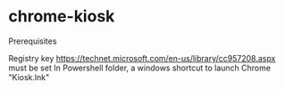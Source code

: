 # chrome-kiosk

Prerequisites

Registry key https://technet.microsoft.com/en-us/library/cc957208.aspx must be set
In Powershell folder, a windows shortcut to launch Chrome "Kiosk.lnk"
